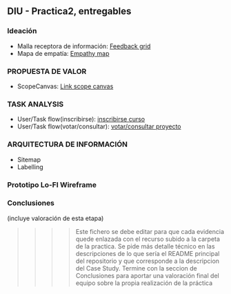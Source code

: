 ## DIU - Practica2, entregables

### Ideación 
* Malla receptora de información: [Feedback grid](https://github.com/DIU3-Mamallema/UX_CaseStudy/blob/169336b4a4409a87725b4ffb2926653987e3fc8f/P2/Feedback%20Grid%20DIU3.Mamallema.png)
* Mapa de empatía: [Empathy map](https://github.com/DIU3-Mamallema/UX_CaseStudy/blob/169336b4a4409a87725b4ffb2926653987e3fc8f/P2/Empathy%20Customer%20Map%20DIU3.Mamallema.png)

### PROPUESTA DE VALOR
* ScopeCanvas: [Link scope canvas](https://github.com/DIU3-Mamallema/UX_CaseStudy/blob/169336b4a4409a87725b4ffb2926653987e3fc8f/P2/Scope%20Canvas%20(DIU3.Mamallema).png)

### TASK ANALYSIS
* User/Task flow(inscribirse): [inscribirse curso](https://github.com/DIU3-Mamallema/UX_CaseStudy/blob/169336b4a4409a87725b4ffb2926653987e3fc8f/P2/User%20Flow(Inscribirse%20curso).png)
* User/Task flow(votar/consultar): [votar/consultar proyecto](https://github.com/DIU3-Mamallema/UX_CaseStudy/blob/169336b4a4409a87725b4ffb2926653987e3fc8f/P2/User%20Flow(valorar%20proyectos).png)
  
### ARQUITECTURA DE INFORMACIÓN
* Sitemap 
* Labelling
  
### Prototipo Lo-FI Wireframe 


### Conclusiones  
(incluye valoración de esta etapa)


>>>> Este fichero se debe editar para que cada evidencia quede enlazada con el recurso subido a la carpeta de la practica. Se pide más detalle técnico en las descripciones de lo que sería el README principal del repositorio y que corresponde a la descripcion del Case Study.
>>>> Termine con la seccion de Conclusiones para aportar una valoración final del equipo sobre la propia realización de la práctica
